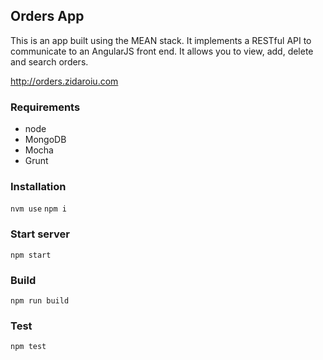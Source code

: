 ## Orders App

This is an app built using the MEAN stack. It implements a RESTful API to communicate to an AngularJS front end. It allows you to view, add, delete and search orders.

http://orders.zidaroiu.com

### Requirements

- node
- MongoDB
- Mocha
- Grunt

### Installation

``` nvm use ```
``` npm i ```

### Start server

``` npm start ```

### Build

``` npm run build ```

### Test

``` npm test ```
